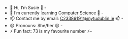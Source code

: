 - 👋 Hi, I’m Susie 👋 -
- 🌱 I’m currently learning Computer Science 🌱 -
- 📫 Contact me by email: C23389191@mytudublin.ie 📫 -
- 😄 Pronouns: She/her 😄 -
- ⚡ Fun fact:  73 is my favourite number ⚡-
